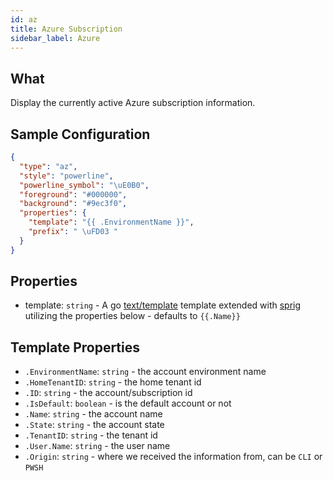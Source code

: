 ```yaml
---
id: az
title: Azure Subscription
sidebar_label: Azure
---
```


## What

Display the currently active Azure subscription information.

## Sample Configuration

```json
{
  "type": "az",
  "style": "powerline",
  "powerline_symbol": "\uE0B0",
  "foreground": "#000000",
  "background": "#9ec3f0",
  "properties": {
    "template": "{{ .EnvironmentName }}",
    "prefix": " \uFD03 "
  }
}
```

## Properties

- template: `string` - A go [text/template][go-text-template] template extended with [sprig][sprig] utilizing the
properties below - defaults to `{{.Name}}`

## Template Properties

- `.EnvironmentName`: `string` - the account environment name
- `.HomeTenantID`: `string` - the home tenant id
- `.ID`: `string` - the account/subscription id
- `.IsDefault`: `boolean` - is the default account or not
- `.Name`: `string` - the account name
- `.State`: `string` - the account state
- `.TenantID`: `string` - the tenant id
- `.User.Name`: `string` - the user name
- `.Origin`: `string` - where we received the information from, can be `CLI` or `PWSH`

[go-text-template]: https://golang.org/pkg/text/template/
[sprig]: https://masterminds.github.io/sprig/
